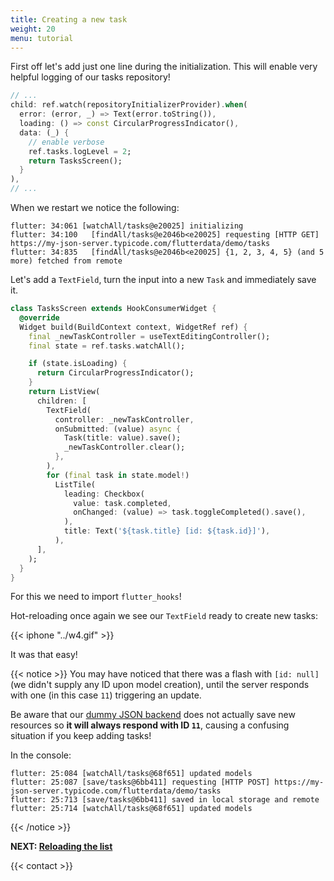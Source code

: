 ```yaml
---
title: Creating a new task
weight: 20
menu: tutorial
---
```


First off let's add just one line during the initialization. This will enable very helpful logging of our tasks repository!

```dart {hl_lines=[6 7]}
// ...
child: ref.watch(repositoryInitializerProvider).when(
  error: (error, _) => Text(error.toString()),
  loading: () => const CircularProgressIndicator(),
  data: (_) {
    // enable verbose
    ref.tasks.logLevel = 2;
    return TasksScreen();
  }
),
// ...
```

When we restart we notice the following:

```text
flutter: 34:061 [watchAll/tasks@e20025] initializing
flutter: 34:100   [findAll/tasks@e2046b<e20025] requesting [HTTP GET] https://my-json-server.typicode.com/flutterdata/demo/tasks
flutter: 34:835   [findAll/tasks@e2046b<e20025] {1, 2, 3, 4, 5} (and 5 more) fetched from remote
```

Let's add a `TextField`, turn the input into a new `Task` and immediately save it.

```dart {hl_lines=[4 "12-18"]}
class TasksScreen extends HookConsumerWidget {
  @override
  Widget build(BuildContext context, WidgetRef ref) {
    final _newTaskController = useTextEditingController();
    final state = ref.tasks.watchAll();

    if (state.isLoading) {
      return CircularProgressIndicator();
    }
    return ListView(
      children: [
        TextField(
          controller: _newTaskController,
          onSubmitted: (value) async {
            Task(title: value).save();
            _newTaskController.clear();
          },
        ),
        for (final task in state.model!)
          ListTile(
            leading: Checkbox(
              value: task.completed,
              onChanged: (value) => task.toggleCompleted().save(),
            ),
            title: Text('${task.title} [id: ${task.id}]'),
          ),
      ],
    );
  }
}
```

For this we need to import `flutter_hooks`!

Hot-reloading once again we see our `TextField` ready to create new tasks:

{{< iphone "../w4.gif" >}}

It was that easy!

{{< notice >}}
You may have noticed that there was a flash with `[id: null]` (we didn't supply any ID upon model creation), until the server responds with one (in this case `11`) triggering an update.

Be aware that our [dummy JSON backend](https://my-json-server.typicode.com/flutterdata/demo) does not actually save new resources so **it will always respond with ID `11`**, causing a confusing situation if you keep adding tasks!

In the console:

```text
flutter: 25:084 [watchAll/tasks@68f651] updated models
flutter: 25:087 [save/tasks@6bb411] requesting [HTTP POST] https://my-json-server.typicode.com/flutterdata/demo/tasks
flutter: 25:713 [save/tasks@6bb411] saved in local storage and remote
flutter: 25:714 [watchAll/tasks@68f651] updated models
```

{{< /notice >}}

**NEXT: [Reloading the list](/tutorial/reloading)**

{{< contact >}}